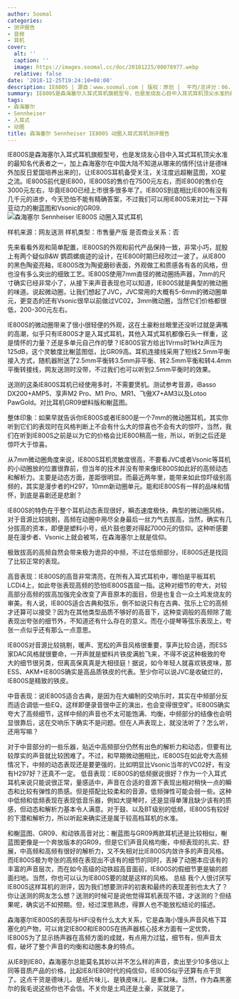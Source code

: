 ```yaml
---
author: Soomal
categories:
- 测评报告
- 音频
- 耳机
cover:
  alt: ''
  caption: ''
  image: https://images.soomal.cc/doc/20181225/00078977.webp
  relative: false
date: '2018-12-25T19:24:10+08:00'
description: IE800S | 源自：www.soomal.com | 版权：原创 |  平均/总评分：06.00/990
summary: IE800S是森海塞尔入耳式耳机旗舰型号，也是发烧友心目中入耳式耳机顶尖水准的最知名代表者之一，加上森海塞尔在中国大陆不知道从哪来的情怀，让它关注度远超榭蓝图，XO星之流。
tags:
- 森海塞尔
- Sennheiser
- 入耳式
- 动圈
title: 森海塞尔 Sennheiser IE800S 动圈入耳式耳机测评报告
---
```


IE800S是森海塞尔入耳式耳机旗舰型号，也是发烧友心目中入耳式耳机顶尖水准的最知名代表者之一，加上森海塞尔在中国大陆不知道从哪来的情怀[估计是德味外加反日爱国培养出来的]，让IE800S耳机备受关注，关注度远超榭蓝图，XO星之流。IE800S前代是IE800，IE800S的售价在7500元左右，而IE800的售价在3000元左右，毕竟IE800已经上市很多很多年了。IE800S到底相比IE800有没有几千元的进步，今天恐怕不能有精确答案，不过我们可以用IE800S来对比一下拜亚动力的榭蓝图和Vsonic的GR09.
![森海塞尔 Sennheiser IE800S 动圈入耳式耳机](https://images.soomal.cc/doc/20181217/00078838.webp)





样机来源：网友送测
样机类型：市售量产版
是否商业关系：否

先来看看外观和简单配置，IE800S的外观和前代产品保持一致，非常小巧，屁股上有两个疑似B&W 鹦鹉螺痕迹的设计，在IE800时期已经吹过一波了。从IE800的黑色陶瓷亮釉，IE800S改为陶瓷磨砂表面，外观做工和质感各有各的风格，但也没有多么突出的细致工艺。IE800S使用7mm直径的微动圈扬声器，7mm的尺寸确实已经非常小了，从接下来声音表现也可以知道，IE800S就是典型的微动圈的味道。说起微动圈，让我们想起了JVC，JVC常用的大概有5-6mm的微动圈单元，更变态的还有Vsonic很早以前做过VC02，3mm微动圈，当然它们价格都很低，200-300元左右。

IE800S的微动圈带来了很小很轻便的外观，这在土豪粉丝眼里还没听过就是满嘴的高潮，似乎只有IE800S才是入耳式耳机，其他入耳式耳机都像石头一样重，这是情怀的力量？还是多单元自己作的孽？IE800S官方给出1Vrms时1kHz声压为125dB，这个灵敏度比榭蓝图低，比GR09高。耳机连接线采用了短线2.5mm平衡接入方式，随机器附送了2.5mm平衡转3.5mm非平衡、转2.5mm平衡和转4.4mm平衡转接线，网友送测时没带，不过我们也可以听到2.5mm平衡时的效果。

送测的这条IE800S耳机已经使用多时，不需要煲机。测试参考音源，iBasso DX200+AMP5、享声M2 Pro、M1 Pro、MR1、飞傲X7+AM3以及Lotoo PawGold。对比耳机GR09塑料版和榭蓝图。

整体印象：如果早就告诉你IE800S或者IE800是一个7mm的微动圈耳机，其实你听到它们的表现时在风格判断上不会有什么大的惊喜也不会有大的惊吓，当然，我们在听到IE800S之前是以为它的价格会比IE800稍高一些，所以，听到之后还是惊吓大于惊喜。

从7mm微动圈角度来说，IE800S耳机灵敏度很高，不要看JVC或者Vsonic等耳机的小动圈放的位置很靠前，但当年的技术并没有带来像IE800S如此好的高频动态和解析力。主要是动态方面，差距很明显。而最近两年里，能带来如此惊吓级别高频的，其实是漫步者的H297，10mm新动圈单元。能和IE800S有一样的品味和情怀，到底是喜剧还是悲剧？

IE800S的特色在于整个耳机动态表现很好，瞬态速度极快，典型的微动圈风格，对于音源比较挑剔，高频在动圈中用尽全身最后一丝力气去拔高，当然，确实有几分拔高的资本，即便是塑料小号，纸片鼓也要对得起7000元的信仰。这种听感要是在漫步者、Vsonic上就会被骂，在森海塞尔上就是信仰。

极致拔高的高频自然会带来极为诡异的中频，不过在低频部分，IE800S还是找回了比较正常的表现。

高音表现：IE800S的高音非常清亮，在所有入耳式耳机中，哪怕是平板耳机LCDi4上，如此夸张表现高频的恐怕IE800S首屈一指。这种对细节的夸大，对较高部分高频的拔高加强完全改变了声音原本的面目，但是也复合一众土鸡发烧友的审美。有人说，IE800S适合古典和弦乐，倒不如说只有在古典、弦乐上它的高频才还算可以接受？因为在其他类型品质不够好的高音下，这种变调般的高频除了能表现出夸张的细节外，不知道还有什么存在的意义。而在小提琴等弦乐表现上，夸张一点似乎还有那么一点意思。

IE800S对音源比较挑剔，暖声、宽松的声音风格很重要，享声比较合适，而ESS家DAC风格就很要命，一开声就是塑料片铁皮满脸飞来，不得不说这种极致的夸大的细节很另类，但离高保真真是大相径庭！据说，如今年轻人就喜欢铁皮味，那ESS、AKM+IE800S确实是高品质铁皮的代表。至少你可以说JVC是收破烂的，IE800S是精致的铁皮。

中音表现：说IE800S适合古典，是因为在大编制的交响乐时，其实在中频部分反而适合调低一些EQ，这样即便录音很中正的演出，也会变得很空旷。IE800S确实夸大了高频细节，这样中频的声音也不太可能饱满、均衡，中频部分的结像也会明显很靠后，这在交响乐下确实不是问题。但在人声表现上，就没法听了？怎么听，还用写嘛？

对于中音部分的一些乐器，贴近中高频部分仍然有出色的解析力和动态，但要有比较厚实的声音就比较困难了。不过，和早期微动圈相比，IE800S在如此夸大高频情况下，中频的动态表现还是要更强的，比如明显比Vsonic当年的VC02好，有没有H297好？还真不一定。
低音表现：IE800S的低频据说很好？作为一个入耳式耳机来说只能说很正常，量感适中，声音在合适的音源下表现出相对稍快一点的瞬态和比较有弹性的质感。但是搭配比较柔和的音源，低频弹性可能会弱一些。这种中低频和低频表现在表现低音乐器，例如大提琴时，还是显得单薄且缺少该有的质感，但动态和解析力基本令人满意。对于鼓、以及BT级别的低频，IE800S有较好的下潜和解析力，所以听起来确实还是属于较高档耳机的水准。

和榭蓝图、GR09、和动铁高音对比：榭蓝图与GR09两款耳机还是比较相似，榭蓝图更像是一个奔放版本的GR09，但是它们声音风格均衡，中频表现的扎实、舒展，中高频和高频有很好的解析力，又不失相对比IE800S内敛许多的声音风格。而IE800S极为夸张的高频在表现出不该有的细节的同时，丢掉了动圈本应该有的丰富的声音层次，而在如今高级的动铁超高音面前，IE800S的假细节更是输的颜面扫地。当然，你也可以认为IE800S要的就是这样的风格。
总结
我个人很讨厌写IE800S这样耳机的测评，因为我们想要测评的初衷和最终的表现差别也太大了？你让送测的网友怎么想？送测的时候可是说他觉得耳机表现不错，才送测的？但结果呢，确实远不如预期。但，经过深思熟虑，得罪人也不能放松结论的描述。

森海塞尔IE800S的表现与HiFi没有什么太大关系，它是森海小馒头声音风格下耳塞化的产物，可以肯定IE800和IE800S在扬声器核心技术方面有一定优势，IE800S为了显示扬声器在高频方面的成就，有点用力过猛，细节有，但声音太假，破坏了整个声音的均衡和动圈本身的特点。

从IE8到IE80，森海塞尔总能莫名其妙以并不怎么样的声音，卖出至少10多倍以上同等音质产品的价格，比起IE8/IE80时代的纯信仰，IE800S似乎还算有点干货了。这点干货是德味儿、是纸片味儿、是铁皮味儿、是重口味。当然，作为森黑塞尔的我毛说这些你也不会信。不关你是土鸡还是土豪，买就是了。